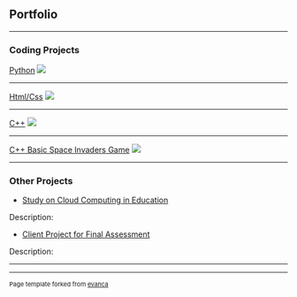 ## Portfolio

---

### Coding Projects 

[Python](/sample_page)
<img src="images/dummy_thumbnail.jpg?raw=true"/>

---
[Html/Css](/pdf/sample_presentation.pdf)
<img src="images/dummy_thumbnail.jpg?raw=true"/>

---
[C++](http://example.com/)
<img src="images/dummy_thumbnail.jpg?raw=true"/>

---
[C++ Basic Space Invaders Game](http://example.com/)
<img src="images/dummy_thumbnail.jpg?raw=true"/>

---

### Other Projects

- [Study on Cloud Computing in Education](/pdf/MTH3035_Group_9_Final_Report.pdf)

Description:
- [Client Project for Final Assessment](/pdf/ComputerScienceNEA.pdf)

Description:

---




---
<p style="font-size:11px">Page template forked from <a href="https://github.com/evanca/quick-portfolio">evanca</a></p>
<!-- Remove above link if you don't want to attibute -->
